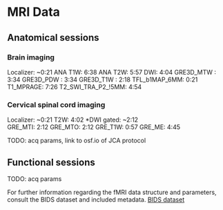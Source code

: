 # MRI Data

## Anatomical sessions

### Brain imaging

Localizer:          ~0:21
ANA T1W:             6:38
ANA T2W:             5:57
DWI:                 4:04
GRE3D_MTW    :       3:34
GRE3D_PDW    :       3:34
GRE3D_T1W    :       2:18
TFL_b1MAP_6MM:       0:21
T1_MPRAGE:           7:26
T2_SWI_TRA_P2_!5MM:  4:54


### Cervical spinal cord imaging
Localizer:         ~0:21
T2W:                4:02
*DWI gated:        ~2:12  
GRE_MTI:            2:12
GRE_MTO:            2:12
GRE_T1W:            0:57
GRE_ME:             4:45
 

TODO: acq params, link to osf.io of JCA protocol

## Functional sessions

  TODO: acq params

  For further information regarding the fMRI data structure and parameters, consult the BIDS dataset and included metadata.
  [BIDS dataset](https://git.unf-montreal.ca/neuromod/)
